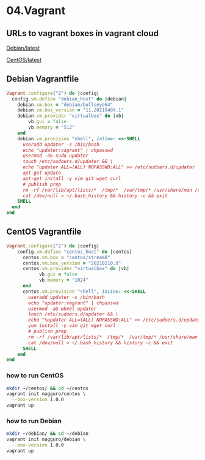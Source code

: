 # 04.Vagrant 

## URLs to vagrant boxes in vagrant cloud

[Debian/latest](https://app.vagrantup.com/magguro/boxes/centos)

[CentOS/latest](https://app.vagrantup.com/magguro/boxes/debian)

## Debian Vagrantfile

```ruby
Vagrant.configure("2") do |config|
  config.vm.define "debian_host" do |debian|
    debian.vm.box = "debian/bullseye64"
    debian.vm.box_version = "11.20210409.1"
    debian.vm.provider "virtualbox" do |vb|
        vb.gui = false
        vb.memory = "512"
    end
    debian.vm.provision "shell", inline: <<-SHELL
      useradd updater -s /bin/bash
      echo "updater:vagrant" | chpasswd
      usermod -aG sudo updater
      touch /etc/sudoers.d/updater && \
      echo "updater ALL=(ALL) NOPASSWD:ALL" >> /etc/sudoers.d/updater
      apt-get update
      apt-get install -y vim git wget curl
      # publish prep
      rm -rf /var/lib/apt/lists/*  /tmp/*  /var/tmp/* /usr/share/man /usr/share/doc /usr/share/doc-base
      cat /dev/null > ~/.bash_history && history -c && exit
    SHELL
  end
end
```

## CentOS Vagrantfile

```ruby
Vagrant.configure("2") do |config|
    config.vm.define "centos_host" do |centos|
      centos.vm.box = "centos/stream8"
      centos.vm.box_version = "20210210.0"
      centos.vm.provider "virtualbox" do |vb|
            vb.gui = false
            vb.memory = "1024"
      end
      centos.vm.provision "shell", inline: <<-SHELL
        useradd updater -s /bin/bash
        echo "updater:vagrant" | chpasswd
        usermod -aG wheel updater
        touch /etc/sudoers.d/updater && \
        echo "%updater ALL=(ALL) NOPASSWD:ALL" >> /etc/sudoers.d/updater
        yum install -y vim git wget curl
        # publish prep
        rm -rf /var/lib/apt/lists/*  /tmp/*  /var/tmp/* /usr/share/man /usr/share/doc /usr/share/doc-base
        cat /dev/null > ~/.bash_history && history -c && exit
      SHELL
    end
end
```

### how to run CentOS

```bash
mkdir ~/centos/ && cd ~/centos
vagrant init magguro/centos \
  --box-version 1.0.0
vagrant up
```
### how to run Debian

```bash
mkdir ~/debian/ && cd ~/debian
vagrant init magguro/debian \
  --box-version 1.0.0
vagrant up
```

